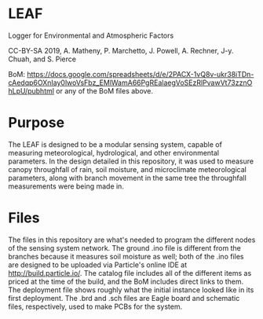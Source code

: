 # LEAF
Logger for Environmental and Atmospheric Factors

CC-BY-SA 2019, A. Matheny, P. Marchetto, J. Powell, A. Rechner, J-y. Chuah, and S. Pierce

BoM: https://docs.google.com/spreadsheets/d/e/2PACX-1vQ8v-ukr38iTDn-cAedqp6OXnIay0lwoVsFbz_EMlWamA66PgREalaegVoSEzRlPvawVt73zznOhLpU/pubhtml or any of the BoM files above.

# Purpose
The LEAF is designed to be a modular sensing system, capable of measuring meteorological, hydrological, and other environmental parameters. In the design detailed in this repository, it was used to measure canopy throughfall of rain, soil moisture, and microclimate meteorological parameters, along with branch movement in the same tree the throughfall measurements were being made in.

# Files
The files in this repository are what's needed to program the different nodes of the sensing system network. The ground .ino file is different from the branches because it measures soil moisture as well; both of the .ino files are designed to be uploaded via Particle's online IDE at http://build.particle.io/. The catalog file includes all of the different items as priced at the time of the build, and the BoM includes direct links to them. The deployment file shows roughly what the initial instance looked like in its first deployment. The .brd and .sch files are Eagle board and schematic files, respectively, used to make PCBs for the system.
